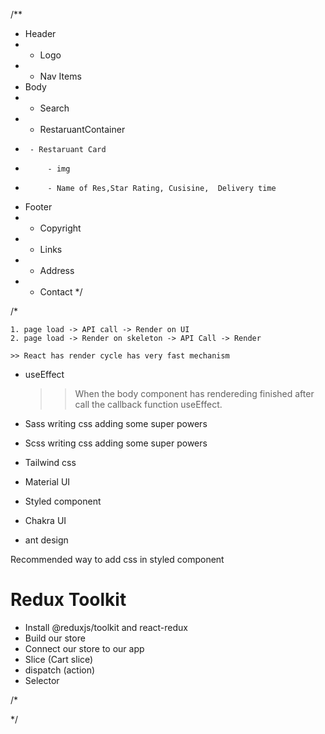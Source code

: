 /\*\*

- Header
- - Logo
- - Nav Items
- Body
- - Search
- - RestaruantContainer
-      - Restaruant Card
-          - img
-          - Name of Res,Star Rating, Cusisine,  Delivery time
- Footer
- - Copyright
- - Links
- - Address
- - Contact
    \*/

/\*

    1. page load -> API call -> Render on UI
    2. page load -> Render on skeleton -> API Call -> Render

    >> React has render cycle has very fast mechanism

- useEffect

  > > When the body component has rendereding finished after call the callback function useEffect.

- Sass writing css adding some super powers
- Scss writing css adding some super powers
- Tailwind css
- Material UI
- Styled component
- Chakra UI
- ant design

Recommended way to add css in styled component

# Redux Toolkit

- Install @reduxjs/toolkit and react-redux
- Build our store
- Connect our store to our app
- Slice (Cart slice)
- dispatch (action)
- Selector

/\*

\*/
